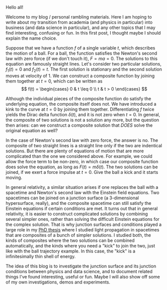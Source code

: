 Hello all!

Welcome to my blog / personal rambling materials. Here I am hoping to write about my transition from academia (and physics in particular) into business (and data science in particular), and any other topics that I may find interesting, confusing or fun. In this first post, I thought maybe I should explain the name choice. 

Suppose that we have a function $f$ of a single variable $t$, which describes the motion of a ball. For a ball, the function satisfies the Newton's second law with zero force (if we don't touch it), $F = ma = 0$. The solutions to this equation are famously straight lines. Let's consider two particular solutions, $f_1(t) = 0$ and  $f_2(t) = t$. The first solution is stationary and the second solution moves at velocity of $1.$ We can construct a composite function by joining them together at $t=0$, which can be written as
$$ f(t) = \begin{cases} 0 & t \leq 0 \\ t & t > 0 \end{cases} $$

Although the individual pieces of the composite function do satisfy the underlying equation, the composite itself does not. We have introduced a kink to the curve at $t=0$ by joining them together. Differentiating $f$ twice yields the Dirac delta function $\delta(t)$, and it is not zero when $t=0$. In general, the composite of two solutions is not a solution any more, but the question then arises: can we construct a composite solution that *DOES* solve the original equation as well?

In the case of Newton's second law with zero force, the answer is no. The composite of two straight lines is a straight line only if the two are indentical solutions. But there are plenty of equations of motion that are more complicated than the one we considered above. For example, we could allow the force term to be non-zero, in which case our composite function does solve the equation, as long as $F(t) = m \delta(t)$. The two solutions can be joined, if we exert a force impulse at $t=0$. Give the ball a kick and it starts moving.

In general relativity, a similar situation arises if one replaces the ball with a spacetime and Newton's second law with the Einstein field equations. Two spacetimes can be joined on a junction surface (a 3-dimensional hypersurface, really), and the composite spacetime can still satisfy the Einstein equations if certain conditions are met. It turns out that in general relativity, it is easier to construct complicated solutions by combining several simpler ones, rather than solving the difficult Einstein equations for the complex solution. That is why junction surfaces and conditions played a large role in my [PhD thesis](http://urn.fi/URN:ISBN:978-951-51-1262-0) where I studied light propagation in spacetimes that are composites of a bunch of simpler solutions. I studied both, the kinds of composites where the two solutions can be combined automatically, and the kinds where you need a "kick" to join the two, just like with the ball trajectory example. In this case, the "kick" is a infinitesimally thin shell of energy.

The idea of this blog is to investigate the junction surface and its junction conditions between physics and data science, and to document related things I've found interesting, useful or fun. Maybe I will also show off some of my own investigations, demos and experiments.
